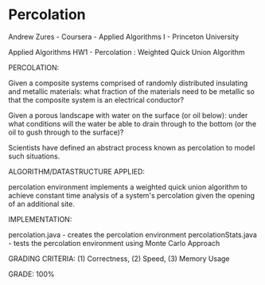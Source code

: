 Percolation
===========

Andrew Zures - Coursera - Applied Algorithms I - Princeton University

Applied Algorithms HW1 - Percolation : Weighted Quick Union Algorithm

PERCOLATION:

Given a composite systems comprised of randomly distributed insulating and metallic materials: 
  what fraction of the materials need to be metallic so that the composite system is an electrical conductor? 

Given a porous landscape with water on the surface (or oil below):
  under what conditions will the water be able to drain through to the bottom 
  (or the oil to gush through to the surface)? 

Scientists have defined an abstract process known as percolation to model such situations.


ALGORITHM/DATASTRUCTURE APPLIED:

percolation environment implements a weighted quick union algorithm to achieve constant time
analysis of a system's percolation given the opening of an additional site.


IMPLEMENTATION:

percolation.java - creates the percolation environment
percolationStats.java - tests the percolation environment using Monte Carlo Approach


GRADING CRITERIA:
(1) Correctness, (2) Speed, (3) Memory Usage

GRADE:  100%
